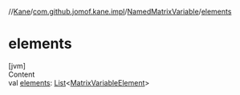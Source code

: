 //[Kane](../../index.md)/[com.github.jomof.kane.impl](../index.md)/[NamedMatrixVariable](index.md)/[elements](elements.md)



# elements  
[jvm]  
Content  
val [elements](elements.md): [List](https://kotlinlang.org/api/latest/jvm/stdlib/kotlin.collections/-list/index.html)<[MatrixVariableElement](../-matrix-variable-element/index.md)>  



